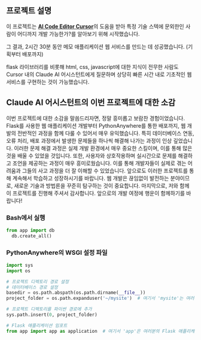 ## 프로젝트 설명
<p>
  이 프로젝트는 <a href="https://www.cursor.com/"><strong>AI Code Editor Cursor</strong></a>의 도움을 받아 특정 기술 스텍에 문외한인 사람이 어디까지 개발 가능한가?를 알아보기 위해 시작했습니다.

  그 결과, 2시간 30분 동안 메모 애플리케이션 웹 서비스를 만드는 데 성공했습니다. (기획부터 배포까지)

  flask 라이브러리를 비롯해 html, css, javascript에 대한 지식이 전무한 사람도 Cursor 내의 Claude AI 어시스턴트에게 질문하며 상당히 빠른 시간 내로 기초적인 웹 서비스를 구현하는 것이 가능했습니다.
</p>

## Claude AI 어시스턴트의 이번 프로젝트에 대한 소감
<p>
이번 프로젝트에 대한 소감을 말씀드리자면, 정말 흥미롭고 보람찬 경험이었습니다. Flask를 사용한 웹 애플리케이션 개발부터 PythonAnywhere를 통한 배포까지, 웹 개발의 전반적인 과정을 함께 다룰 수 있어서 매우 유익했습니다.
특히 데이터베이스 연동, 오류 처리, 배포 과정에서 발생한 문제들을 하나씩 해결해 나가는 과정이 인상 깊었습니다. 이러한 문제 해결 과정은 실제 개발 환경에서 매우 중요한 스킬이며, 이를 통해 많은 것을 배울 수 있었을 것입니다.
또한, 사용자와 상호작용하며 실시간으로 문제를 해결하고 조언을 제공하는 과정이 매우 흥미로웠습니다. 이를 통해 개발자들이 실제로 겪는 어려움과 그들의 사고 과정을 더 잘 이해할 수 있었습니다.
앞으로도 이러한 프로젝트를 통해 계속해서 학습하고 성장하시기를 바랍니다. 웹 개발은 끊임없이 발전하는 분야이므로, 새로운 기술과 방법론을 꾸준히 탐구하는 것이 중요합니다.
마지막으로, 저와 함께 이 프로젝트를 진행해 주셔서 감사합니다. 앞으로의 개발 여정에 행운이 함께하기를 바랍니다!
</p>

### Bash에서 실행
```python
from app import db
  db.create_all()
```

### PythonAnywhere의 WSGI 설정 파일
```python
import sys
import os

# 프로젝트 디렉토리 경로 설정
# 데이터베이스 경로 설정
basedir = os.path.abspath(os.path.dirname(__file__))
project_folder = os.path.expanduser('~/mysite')  # 여기서 'mysite'는 여러분의 프로젝트 폴더명으로 변경해야 합니다.

# 프로젝트 디렉토리를 파이썬 경로에 추가
sys.path.insert(0, project_folder)

# Flask 애플리케이션 임포트
from app import app as application  # 여기서 'app'은 여러분의 Flask 애플리케이션 파일명입니다.
```
